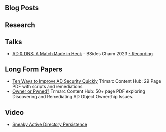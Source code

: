 ## Blog Posts


## Research

## Talks
- [AD & DNS: A Match Made in Heck](https://www.hub.trimarcsecurity.com/post/ad-dns-a-match-made-in-heck) - BSides Charm 2023
  [ - Recording](https://youtu.be/QSRxrTXj8G0)

## Long Form Papers
- [Ten Ways to Improve AD Security Quickly](https://www.hub.trimarcsecurity.com/post/ten-ways-to-improve-ad-security-quickly) Trimarc Content Hub: 29 Page PDF with scripts and remediations
- [Owner or Pwned?](https://www.hub.trimarcsecurity.com/post/trimarc-whitepaper-owner-or-pwnd) Trimarc Content Hub: 50+ page PDF exploring Discovering and Remediating AD Object Ownership Issues.

## Video
- [Sneaky Active Directory Persistence](https://www.hub.trimarcsecurity.com/video?wix-vod-video-id=NdiHgoqoezM&wix-vod-comp-id=comp-k9ynu2kz)
